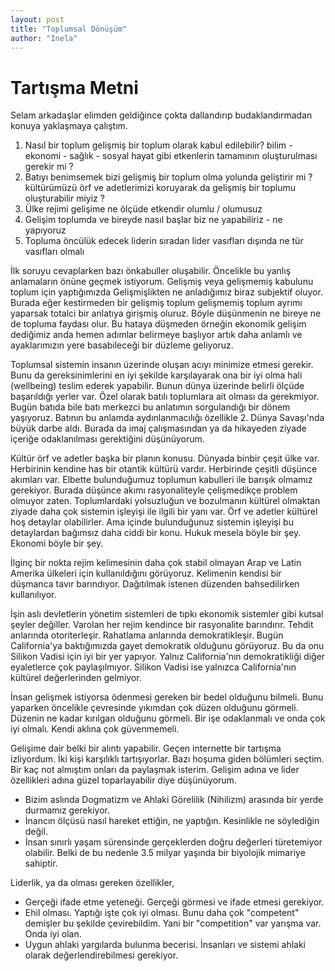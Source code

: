 ```yaml
---
layout: post
title: "Toplumsal Dönüşüm"
author: "Inela"
---
```


# Tartışma Metni

Selam arkadaşlar elimden geldiğince çokta dallandırıp budaklandırmadan konuya yaklaşmaya çalıştım.
1) Nasıl bir toplum gelişmiş bir toplum olarak kabul edilebilir? bilim - ekonomi - sağlık - sosyal hayat gibi etkenlerin tamamının oluşturulması gerekir mi ?
2) Batıyı benimsemek bizi gelişmiş bir toplum olma yolunda geliştirir mi ? kültürümüzü örf ve adetlerimizi koruyarak da gelişmiş bir toplumu oluşturabilir miyiz ?
3) Ülke rejimi gelişime ne ölçüde etkendir olumlu / olumusuz
4) Gelişim toplumda ve bireyde nasıl başlar biz ne yapabiliriz - ne yapıyoruz
5) Topluma öncülük edecek liderin sıradan lider vasıfları dışında ne tür vasıfları olmalı

İlk soruyu cevaplarken bazı önkabuller oluşabilir. Öncelikle bu yanlış anlamaların önüne geçmek istiyorum. Gelişmiş veya gelişmemiş kabulunu toplum için yaptığımızda Gelişmişlikten ne anladığımız biraz subjektif oluyor. Burada eğer kestirmeden bir gelişmiş toplum gelişmemiş toplum ayrımı yaparsak totalci bir anlatıya girişmiş oluruz. Böyle düşünmenin ne bireye ne de topluma faydası olur. Bu hataya düşmeden örneğin ekonomik gelişim dediğimiz anda hemen adımlar belirmeye başlıyor artık daha anlamlı ve ayaklarımızın yere basabileceği bir düzleme geliyoruz.

Toplumsal sistemin insanın üzerinde oluşan acıyı minimize etmesi gerekir. Bunu da gereksinimlerini en iyi şekilde karşılayarak ona bir iyi olma hali (wellbeing) teslim ederek yapabilir. Bunun dünya üzerinde belirli ölçüde başarıldığı yerler var. Özel olarak batılı toplumlara ait olması da gerekmiyor. Bugün batıda bile batı merkezci bu anlatımın sorgulandığı bir dönem yaşıyoruz. Batının bu anlamda aydınlanmacılığı özellikle 2. Dünya Savaşı'nda büyük darbe aldı. Burada da imaj çalışmasından ya da hikayeden ziyade içeriğe odaklanılması gerektiğini düşünüyorum.

Kültür örf ve adetler başka bir planın konusu. Dünyada binbir çeşit ülke var. Herbirinin kendine has bir otantik kültürü vardır. Herbirinde çeşitli düşünce akımları var. Elbette bulunduğumuz toplumun kabulleri ile barışık olmamız gerekiyor. Burada düşünce akımı rasyonaliteyle çelişmedikçe problem olmuyor zaten. Toplumlardaki yolsuzluğun ve bozulmanın kültürel olmaktan ziyade daha çok sistemin işleyişi ile ilgili bir yanı var. Örf ve adetler kültürel hoş detaylar olabilirler. Ama içinde bulunduğunuz sistemin işleyişi bu detaylardan bağımsız daha ciddi bir konu. Hukuk mesela böyle bir şey. Ekonomi böyle bir şey.

İlginç bir nokta rejim kelimesinin daha çok stabil olmayan Arap ve Latin Amerika ülkeleri için kullanıldığını görüyoruz. Kelimenin kendisi bir düşmanca tavır barındıyor. Dağıtılmak istenen düzenden bahsedilirken kullanılıyor.

İşin aslı devletlerin yönetim sistemleri de tıpkı ekonomik sistemler gibi kutsal şeyler değiller. Varolan her rejim kendince bir rasyonalite barındırır. Tehdit anlarında otoriterleşir. Rahatlama anlarında demokratikleşir. Bugün California'ya baktığımızda gayet demokratik olduğunu görüyoruz. Bu da onu Silikon Vadisi için iyi bir yer yapıyor. Yalnız California'nın demokratikliği diğer eyaletlerce çok paylaşılmıyor. Silikon Vadisi ise yalnızca California'nın kültürel değerlerinden gelmiyor.

İnsan gelişmek istiyorsa ödenmesi gereken bir bedel olduğunu bilmeli. Bunu yaparken öncelikle çevresinde yıkımdan çok düzen olduğunu görmeli. Düzenin ne kadar kırılgan olduğunu görmeli. Bir işe odaklanmalı ve onda çok iyi olmalı. Kendi aklına çok güvenmemeli. 

Gelişime dair belki bir alıntı yapabilir. Geçen internette bir tartışma izliyordum. İki kişi karşılıklı tartışıyorlar. Bazı hoşuma giden bölümleri seçtim. Bir kaç not almıştım onları da paylaşmak isterim. Gelişim adına ve lider özellikleri adına güzel toparlayabilir diye düşünüyorum.

* Bizim aslında Dogmatizm ve Ahlaki Görelilik (Nihilizm) arasında bir yerde durmamız gerekiyor.
* İnancın ölçüsü nasıl hareket ettiğin, ne yaptığın. Kesinlikle ne söylediğin değil.
* İnsan sınırlı yaşam sürensinde gerçeklerden doğru değerleri türetemiyor olabilir. Belki de bu nedenle 3.5 milyar yaşında bir biyolojik mimariye sahiptir.

Liderlik, ya da olması gereken özellikler,

* Gerçeği ifade etme yeteneği. Gerçeği görmesi ve ifade etmesi gerekiyor. 
* Ehil olması. Yaptığı işte çok iyi olması. Bunu daha çok "competent" demişler bu şekilde çevirebildim. Yani bir "competition" var yarışma var. Onda iyi olan.
* Uygun ahlaki yargılarda bulunma becerisi. İnsanları ve sistemi ahlaki olarak değerlendirebilmesi gerekiyor.

